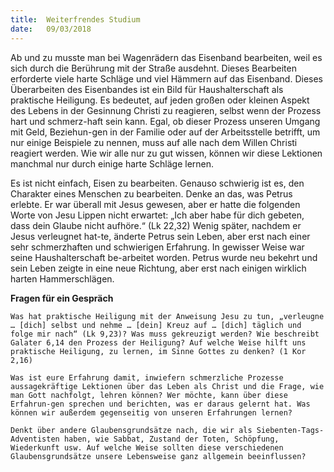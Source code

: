 ```yaml
---
title:  Weiterfrendes Studium
date:   09/03/2018
---
```


Ab und zu musste man bei Wagenrädern das Eisenband bearbeiten, weil es sich durch die Berührung mit der Straße ausdehnt. Dieses Bearbeiten erforderte viele harte Schläge und viel Hämmern auf das Eisenband. Dieses Überarbeiten des Eisenbandes ist ein Bild für Haushalterschaft als praktische Heiligung. Es bedeutet, auf jeden großen oder kleinen Aspekt des Lebens in der Gesinnung Christi zu reagieren, selbst wenn der Prozess hart und schmerz-haft sein kann. Egal, ob dieser Prozess unseren Umgang mit Geld, Beziehun-gen in der Familie oder auf der Arbeitsstelle betrifft, um nur einige Beispiele zu nennen, muss auf alle nach dem Willen Christi reagiert werden. Wie wir alle nur zu gut wissen, können wir diese Lektionen manchmal nur durch einige harte Schläge lernen. 

Es ist nicht einfach, Eisen zu bearbeiten. Genauso schwierig ist es, den Charakter eines Menschen zu bearbeiten. Denke an das, was Petrus erlebte. Er war überall mit Jesus gewesen, aber er hatte die folgenden Worte von Jesu Lippen nicht erwartet: „Ich aber habe für dich gebeten, dass dein Glaube nicht aufhöre.“ (Lk 22,32) Wenig später, nachdem er Jesus verleugnet hat-te, änderte Petrus sein Leben, aber erst nach einer sehr schmerzhaften und schwierigen Erfahrung. In gewisser Weise war seine Haushalterschaft be-arbeitet worden. Petrus wurde neu bekehrt und sein Leben zeigte in eine neue Richtung, aber erst nach einigen wirklich harten Hammerschlägen. 

**Fragen für ein Gespräch** 

`Was hat praktische Heiligung mit der Anweisung Jesu zu tun, „verleugne … [dich] selbst und nehme … [dein] Kreuz auf … [dich] täglich und folge mir nach“ (Lk 9,23)? Was muss gekreuzigt werden? Wie beschreibt Galater 6,14 den Prozess der Heiligung? Auf welche Weise hilft uns praktische Heiligung, zu lernen, im Sinne Gottes zu denken? (1 Kor 2,16)` 

`Was ist eure Erfahrung damit, inwiefern schmerzliche Prozesse aussagekräftige Lektionen über das Leben als Christ und die Frage, wie man Gott nachfolgt, lehren können? Wer möchte, kann über diese Erfahrun-gen sprechen und berichten, was er daraus gelernt hat. Was können wir außerdem gegenseitig von unseren Erfahrungen lernen?` 

`Denkt über andere Glaubensgrundsätze nach, die wir als Siebenten-Tags-Adventisten haben, wie Sabbat, Zustand der Toten, Schöpfung, Wiederkunft usw. Auf welche Weise sollten diese verschiedenen Glaubensgrundsätze unsere Lebensweise ganz allgemein beeinflussen?`